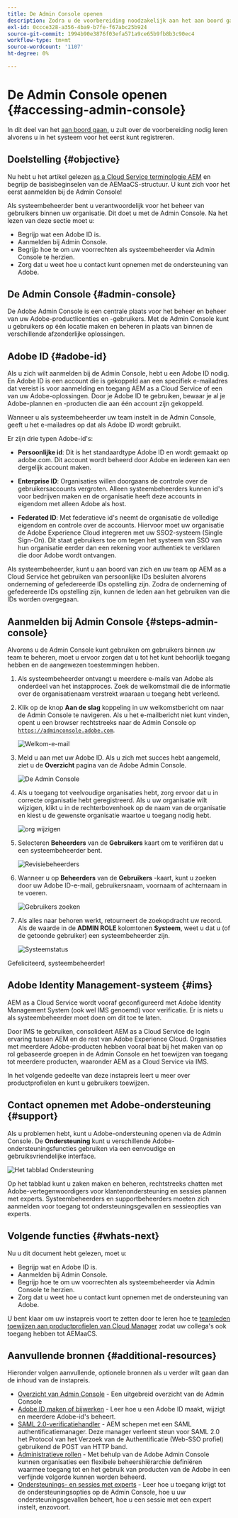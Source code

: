 ```yaml
---
title: De Admin Console openen
description: Zodra u de voorbereiding noodzakelijk aan het aan boord gaan en de grondbeginselen van structuur AEMaaCS begrijpt, bent u bereid om in de Admin Console voor het eerst te registreren.
exl-id: 0ccce328-a356-4ba9-b7fe-f67abc25b924
source-git-commit: 1994b90e3876f03efa571a9ce65b9fb8b3c90ec4
workflow-type: tm+mt
source-wordcount: '1107'
ht-degree: 0%

---
```


# De Admin Console openen {#accessing-admin-console}

In dit deel van het [aan boord gaan,](overview.md) u zult over de voorbereiding nodig leren alvorens u in het systeem voor het eerst kunt registreren.

## Doelstelling {#objective}

Nu hebt u het artikel gelezen [as a Cloud Service terminologie AEM](terminology.md) en begrijp de basisbeginselen van de AEMaaCS-structuur. U kunt zich voor het eerst aanmelden bij de Admin Console!

Als systeembeheerder bent u verantwoordelijk voor het beheer van gebruikers binnen uw organisatie. Dit doet u met de Admin Console. Na het lezen van deze sectie moet u:

* Begrijp wat een Adobe ID is.
* Aanmelden bij Admin Console.
* Begrijp hoe te om uw voorrechten als systeembeheerder via Admin Console te herzien.
* Zorg dat u weet hoe u contact kunt opnemen met de ondersteuning van Adobe.

## De Admin Console {#admin-console}

De Adobe Admin Console is een centrale plaats voor het beheer en beheer van uw Adobe-productlicenties en -gebruikers. Met de Admin Console kunt u gebruikers op één locatie maken en beheren in plaats van binnen de verschillende afzonderlijke oplossingen.

## Adobe ID {#adobe-id}

Als u zich wilt aanmelden bij de Admin Console, hebt u een Adobe ID nodig. En Adobe ID is een account die is gekoppeld aan een specifiek e-mailadres dat vereist is voor aanmelding en toegang AEM as a Cloud Service of een van uw Adobe-oplossingen. Door je Adobe ID te gebruiken, bewaar je al je Adobe-plannen en -producten die aan één account zijn gekoppeld.

Wanneer u als systeembeheerder uw team instelt in de Admin Console, geeft u het e-mailadres op dat als Adobe ID wordt gebruikt.

Er zijn drie typen Adobe-id&#39;s:

* **Persoonlijke id**: Dit is het standaardtype Adobe ID en wordt gemaakt op adobe.com. Dit account wordt beheerd door Adobe en iedereen kan een dergelijk account maken.

* **Enterprise ID**: Organisaties willen doorgaans de controle over de gebruikersaccounts vergroten. Alleen systeembeheerders kunnen id&#39;s voor bedrijven maken en de organisatie heeft deze accounts in eigendom met alleen Adobe als host.

* **Federated ID**: Met federatieve id&#39;s neemt de organisatie de volledige eigendom en controle over de accounts. Hiervoor moet uw organisatie de Adobe Experience Cloud integreren met uw SSO2-systeem (Single Sign-On). Dit staat gebruikers toe om tegen het systeem van SSO van hun organisatie eerder dan een rekening voor authentiek te verklaren die door Adobe wordt ontvangen.

Als systeembeheerder, kunt u aan boord van zich en uw team op AEM as a Cloud Service het gebruiken van persoonlijke IDs besluiten alvorens onderneming of gefedereerde IDs opstelling zijn. Zodra de onderneming of gefedereerde IDs opstelling zijn, kunnen de leden aan het gebruiken van die IDs worden overgegaan.

## Aanmelden bij Admin Console {#steps-admin-console}

Alvorens u de Admin Console kunt gebruiken om gebruikers binnen uw team te beheren, moet u ervoor zorgen dat u tot het kunt behoorlijk toegang hebben en de aangewezen toestemmingen hebben.

1. Als systeembeheerder ontvangt u meerdere e-mails van Adobe als onderdeel van het instapproces. Zoek de welkomstmail die de informatie over de organisatienaam verstrekt waaraan u toegang hebt verleend.

1. Klik op de knop **Aan de slag** koppeling in uw welkomstbericht om naar de Admin Console te navigeren. Als u het e-mailbericht niet kunt vinden, opent u een browser rechtstreeks naar de Admin Console op [`https://adminconsole.adobe.com`](https://adminconsole.adobe.com).

   ![Welkom-e-mail](/help/journey-onboarding/assets/get-started-email.png)

1. Meld u aan met uw Adobe ID. Als u zich met succes hebt aangemeld, ziet u de **Overzicht** pagina van de Adobe Admin Console.

   ![De Admin Console](/help/journey-onboarding/assets/get-started1.png)

1. Als u toegang tot veelvoudige organisaties hebt, zorg ervoor dat u in correcte organisatie hebt geregistreerd. Als u uw organisatie wilt wijzigen, klikt u in de rechterbovenhoek op de naam van de organisatie en kiest u de gewenste organisatie waartoe u toegang nodig hebt.

   ![org wijzigen](/help/journey-onboarding/assets/admin-console-orgswitch.png)

1. Selecteren **Beheerders** van de **Gebruikers** kaart om te verifiëren dat u een systeembeheerder bent.

   ![Revisiebeheerders](/help/journey-onboarding/assets/get-started2.png)

1. Wanneer u op **Beheerders** van de **Gebruikers** -kaart, kunt u zoeken door uw Adobe ID-e-mail, gebruikersnaam, voornaam of achternaam in te voeren.

   ![Gebruikers zoeken](/help/journey-onboarding/assets/get-started3.png)

1. Als alles naar behoren werkt, retourneert de zoekopdracht uw record. Als de waarde in de **ADMIN ROLE** kolomtonen **Systeem**, weet u dat u (of de getoonde gebruiker) een systeembeheerder zijn.

   ![Systeemstatus](/help/journey-onboarding/assets/get-started4.png)

Gefeliciteerd, systeembeheerder!

## Adobe Identity Management-systeem {#ims}

AEM as a Cloud Service wordt vooraf geconfigureerd met Adobe Identity Management System (ook wel IMS genoemd) voor verificatie. Er is niets u als systeembeheerder moet doen om dit toe te laten.

Door IMS te gebruiken, consolideert AEM as a Cloud Service de login ervaring tussen AEM en de rest van Adobe Experience Cloud. Organisaties met meerdere Adobe-producten hebben vooral baat bij het maken van op rol gebaseerde groepen in de Admin Console en het toewijzen van toegang tot meerdere producten, waaronder AEM as a Cloud Service via IMS.

In het volgende gedeelte van deze instapreis leert u meer over productprofielen en kunt u gebruikers toewijzen.

## Contact opnemen met Adobe-ondersteuning {#support}

Als u problemen hebt, kunt u Adobe-ondersteuning openen via de Admin Console. De **Ondersteuning** kunt u verschillende Adobe-ondersteuningsfuncties gebruiken via een eenvoudige en gebruiksvriendelijke interface.

![Het tabblad Ondersteuning](/help/journey-onboarding/assets/support-menu.png)

Op het tabblad kunt u zaken maken en beheren, rechtstreeks chatten met Adobe-vertegenwoordigers voor klantenondersteuning en sessies plannen met experts. Systeembeheerders en supportbeheerders moeten zich aanmelden voor toegang tot ondersteuningsgevallen en sessieopties van experts.

## Volgende functies {#whats-next}

Nu u dit document hebt gelezen, moet u:

* Begrijp wat en Adobe ID is.
* Aanmelden bij Admin Console.
* Begrijp hoe te om uw voorrechten als systeembeheerder via Admin Console te herzien.
* Zorg dat u weet hoe u contact kunt opnemen met de ondersteuning van Adobe.

U bent klaar om uw instapreis voort te zetten door te leren hoe te [teamleden toewijzen aan productprofielen van Cloud Manager](assign-profiles-cloud-manager.md) zodat uw collega&#39;s ook toegang hebben tot AEMaaCS.

## Aanvullende bronnen {#additional-resources}

Hieronder volgen aanvullende, optionele bronnen als u verder wilt gaan dan de inhoud van de instapreis.

* [Overzicht van Admin Console](https://helpx.adobe.com/nl/enterprise/using/admin-console.html) - Een uitgebreid overzicht van de Admin Console
* [Adobe ID maken of bijwerken](https://helpx.adobe.com/ca/manage-account/using/create-update-adobe-id.html#HowtocreateorupdateyourAdobeID) - Leer hoe u een Adobe ID maakt, wijzigt en meerdere Adobe-id&#39;s beheert.
* [SAML 2.0-verificatiehandler](https://experienceleague.adobe.com/docs/experience-manager-65/administering/security/saml-2-0-authenticationhandler.html) - AEM schepen met een SAML authentificatiemanager. Deze manager verleent steun voor SAML 2.0 het Protocol van het Verzoek van de Authentificatie (Web-SSO profiel) gebruikend de POST van HTTP band.
* [Administratieve rollen](https://helpx.adobe.com/enterprise/using/admin-roles.ug.html) - Met behulp van de Adobe Admin Console kunnen organisaties een flexibele beheershiërarchie definiëren waarmee toegang tot en het gebruik van producten van de Adobe in een verfijnde volgorde kunnen worden beheerd.
* [Ondersteunings- en sessies met experts](https://helpx.adobe.com/enterprise/admin-guide.html/enterprise/using/support-for-experience-cloud.ug.html) - Leer hoe u toegang krijgt tot de ondersteuningsopties op de Admin Console, hoe u uw ondersteuningsgevallen beheert, hoe u een sessie met een expert instelt, enzovoort.
